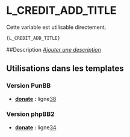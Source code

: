 # L_CREDIT_ADD_TITLE


Cette variable est utilisable directement.

```html
{L_CREDIT_ADD_TITLE}
```

##Description
[*Ajouter une description*](https://fa-tvars.appspot.com/var/L_CREDIT_ADD_TITLE)

## Utilisations dans les templates

### Version PunBB
* __[donate](../tpl/var/punbb/donate.md#readme) :__ ligne[38](../tpl/src/punbb/donate.tpl#L38)

### Version phpBB2
* __[donate](../tpl/var/subsilver/donate.md#readme) :__ ligne[34](../tpl/src/subsilver/donate.tpl#L34)